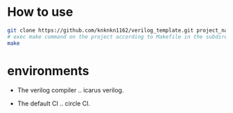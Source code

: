 # How to use

```bash
git clone https://github.com/knknkn1162/verilog_template.git project_name
# exec make command on the project according to Makefile in the subdirectory.
make
```

# environments

+ The verilog compiler .. icarus verilog.

+ The default CI .. circle CI.
